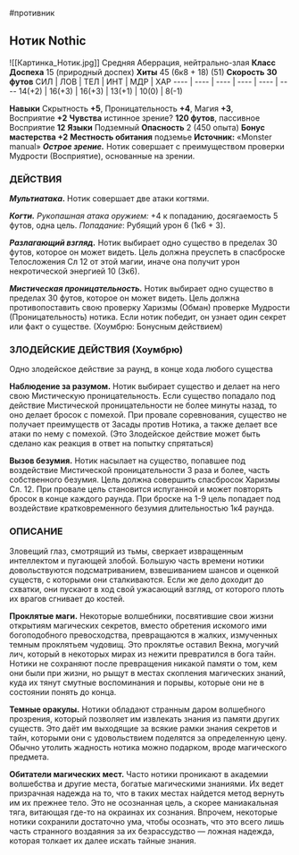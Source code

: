 #противник 
## Нотик Nothic
![[Картинка_Нотик.jpg]]
Средняя Аберрация, нейтрально-злая
**Класс Доспеха** 15 (природный доспех)
**Хиты** 45 (6к8 + 18) (51)
**Скорость** **30 футов**
СИЛ | ЛОВ | ТЕЛ | ИНТ | МДР | ХАР
---- | ---- | ---- | ---- | ---- | ----
14(+2) | 16(+3) | 16(+3) | 13(+1) | 10(0) | 8(-1)

**Навыки** Скрытность **+5**, Проницательность **+4**, Магия **+3**, Восприятие **+2**
**Чувства** истинное зрение? **120 футов**, пассивное Восприятие **12**
**Языки** Подземный
**Опасность** 2 (450 опыта)
**Бонус мастерства +2**
**Местность обитания** подземье
**Источник:** «Monster manual»
_**Острое зрение.**_ Нотик совершает с преимуществом проверки Мудрости (Восприятие), основанные на зрении.

### ДЕЙСТВИЯ

**_Мультиатака_.** Нотик совершает две атаки когтями.

_**Когти.** Рукопашная атака оружием:_ +4 к попаданию, досягаемость 5 футов, одна цель. _Попадание_: Рубящий урон 6 (1к6 + 3).

**_Разлагающий взгляд._** Нотик выбирает одно существо в пределах 30 футов, которое он может видеть. Цель должна преуспеть в спасброске Телосложения Сл 12 от этой магии, иначе она получит урон некротической энергией 10 (3к6).

_**Мистическая проницательность.**_ Нотик выбирает одно существо в пределах 30 футов, которое он может видеть. Цель должна противопоставить свою проверку Харизмы (Обман) проверке Мудрости (Проницательность) нотика. Если нотик победит, он узнает один секрет или факт о существе. (Хоумбрю: Бонусным действием)

### ЗЛОДЕЙСКИЕ ДЕЙСТВИЯ (Хоумбрю)

Одно злодейское действие за раунд, в конце хода любого существа

**Наблюдение за разумом.** Нотик выбирает существо и делает на него свою Мистическую проницательность. Если существо попадало под действие Мистической проницательности не более минуты назад, то оно делает бросок с помехой. При провале соревнования, существо не получает преимуществ от Засады против Нотика, а также делает все атаки по нему с помехой. (Это Злодейское действие может быть сделано как реакция в ответ на попытку спрятаться)

**Вызов безумия.** Нотик насылает на существо, попавшее под воздействие Мистической проницательности 3 раза и более, часть собственного безумия. Цель должна совершить спасбросок Харизмы Сл. 12. При провале цель становится испуганной и может повторять бросок в конце каждого раунда. При броске на 1-9 цель попадает под воздействие кратковременного безумия длительностью 1к4 раунда.

### ОПИСАНИЕ

Зловещий глаз, смотрящий из тьмы, сверкает извращенным интеллектом и пугающей злобой. Большую часть времени нотики довольствуются подсматриванием, взвешиванием шансов и оценкой существ, с которыми они сталкиваются. Если же дело доходит до схватки, они пускают в ход свой ужасающий взгляд, от которого плоть их врагов сгнивает до костей.

**Проклятые маги.** Некоторые волшебники, посвятившие свои жизни открытиям магических секретов, вместо обретения искомого ими богоподобного превосходства, превращаются в жалких, измученных темным проклятьем чудовищ. Это проклятье оставил Векна, могучий лич, который в некоторых мирах из нежити превратился в бога тайн. Нотики не сохраняют после превращения никакой памяти о том, кем они были при жизни, но рыщут в местах скопления магических знаний, куда их тянут смутные воспоминания и порывы, которые они не в состоянии понять до конца.

**Темные оракулы.** Нотики обладают странным даром волшебного прозрения, который позволяет им извлекать знания из памяти других существ. Это даёт им выходящие за всякие рамки знания секретов и тайн, которыми они с удовольствием поделятся за определенную цену. Обычно утолить жадность нотика можно подарком, вроде магического предмета.

**Обитатели магических мест.** Часто нотики проникают в академии волшебства и другие места, богатые магическими знаниями. Их ведет призрачная надежда на то, что в таких местах найдется метод вернуть им их прежнее тело. Это не осознанная цель, а скорее маниакальная тяга, витающая где-то на окраинах их сознания. Впрочем, некоторые нотики сохранили достаточно ума, чтобы осознать, что это всего лишь часть странного воздаяния за их безрассудство — ложная надежда, которая толкает их далее искать тайные знания.